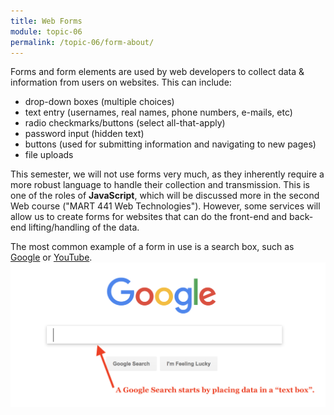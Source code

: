 ```yaml
---
title: Web Forms
module: topic-06
permalink: /topic-06/form-about/
---
```


<div class="divider-heading"></div>

Forms and form elements are used by web developers to collect data & information from users on websites. This can include:

- drop-down boxes (multiple choices)
- text entry (usernames, real names, phone numbers, e-mails, etc)
- radio checkmarks/buttons (select all-that-apply)
- password input (hidden text)
- buttons (used for submitting information and navigating to new pages)
- file uploads

This semester, we will not use forms very much, as they inherently require a more robust language to handle their collection and transmission. This is one of the roles of **JavaScript**, which will be discussed more in the second Web course ("MART 441 Web Technologies"). However, some services will allow us to create forms for websites that can do the front-end and back-end lifting/handling of the data.

The most common example of a form in use is a search box, such as [Google](https://google.com) or [YouTube](https://youtube.com).
![Example of the google homescreen and their infamous search box. Overlay text says: "A Google Search starts by placing data in a 'text box'."](../img/google-search-box.png "Example of the google homescreen and their infamous search box.")
